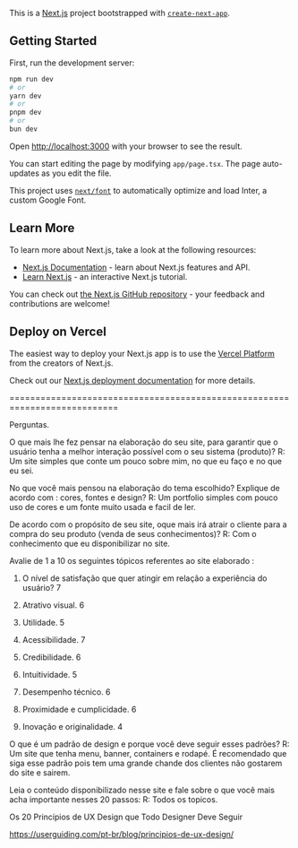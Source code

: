This is a [Next.js](https://nextjs.org/) project bootstrapped with [`create-next-app`](https://github.com/vercel/next.js/tree/canary/packages/create-next-app).

## Getting Started

First, run the development server:

```bash
npm run dev
# or
yarn dev
# or
pnpm dev
# or
bun dev
```

Open [http://localhost:3000](http://localhost:3000) with your browser to see the result.

You can start editing the page by modifying `app/page.tsx`. The page auto-updates as you edit the file.

This project uses [`next/font`](https://nextjs.org/docs/basic-features/font-optimization) to automatically optimize and load Inter, a custom Google Font.

## Learn More

To learn more about Next.js, take a look at the following resources:

- [Next.js Documentation](https://nextjs.org/docs) - learn about Next.js features and API.
- [Learn Next.js](https://nextjs.org/learn) - an interactive Next.js tutorial.

You can check out [the Next.js GitHub repository](https://github.com/vercel/next.js/) - your feedback and contributions are welcome!

## Deploy on Vercel

The easiest way to deploy your Next.js app is to use the [Vercel Platform](https://vercel.com/new?utm_medium=default-template&filter=next.js&utm_source=create-next-app&utm_campaign=create-next-app-readme) from the creators of Next.js.

Check out our [Next.js deployment documentation](https://nextjs.org/docs/deployment) for more details.

===========================================================================

Perguntas.

O que mais lhe fez pensar na elaboração do seu site, para garantir que o usuário tenha a melhor interação possível com o seu sistema (produto)?
R: Um site simples que conte um pouco sobre mim, no que eu faço e no que eu sei.

No que você mais pensou na elaboração do tema escolhido? Explique de acordo com : cores, fontes e design?
R: Um portfolio simples com pouco uso de cores e um fonte muito usada e facil de ler.

De acordo com o propósito de seu site, oque mais irá atrair o cliente para a compra do seu produto (venda de seus conhecimentos)?
R: Com o conhecimento que eu disponibilizar no site.

Avalie de 1 a 10 os seguintes tópicos referentes ao site elaborado : 

1. O nível de satisfação que quer atingir em relação a experiência do usuário? 7

2. Atrativo visual. 6

3. Utilidade. 5

4. Acessibilidade. 7
	
5. Credibilidade. 6
	
6. Intuitividade. 5
	
7. Desempenho técnico. 6

8. Proximidade e cumplicidade. 6

9. Inovação e originalidade. 4

O que é um padrão de design e porque você deve seguir esses padrões?
R: Um site que tenha menu, banner, containers e rodapé. É recomendado que siga esse padrão pois tem uma grande chande dos clientes não gostarem do site e sairem.

Leia o conteúdo disponibilizado nesse site e fale sobre o que você mais acha importante nesses 20 passos:
R: Todos os topicos.

Os 20 Princípios de UX Design que Todo Designer Deve Seguir

https://userguiding.com/pt-br/blog/principios-de-ux-design/
